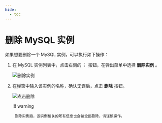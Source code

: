 ```yaml
---
hide:
  - toc
---
```


# 删除 MySQL 实例

如果想要删除一个 MySQL 实例，可以执行如下操作：

1. 在 MySQL 实例列表中，点击右侧的 __⋮__ 按钮，在弹出菜单中选择 __删除实例__ 。

    ![删除实例](https://docs.daocloud.io/daocloud-docs-images/docs/middleware/mysql/images/delete01.png)

2. 在弹窗中输入该实例的名称，确认无误后，点击 __删除__ 按钮。

    ![点击删除](https://docs.daocloud.io/daocloud-docs-images/docs/middleware/mysql/images/delete02.png)

    !!! warning

        删除实例后，该实例相关的所有信息也会被全部删除，请谨慎操作。
